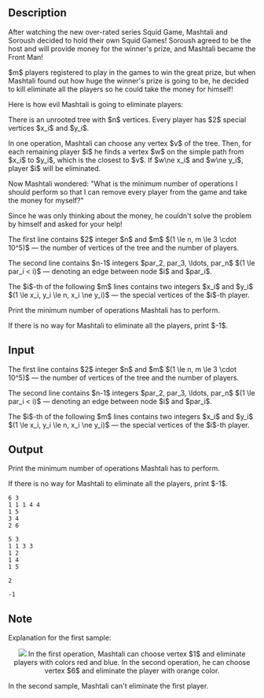 ## Description

<div><p>After watching the new <span class="tex-font-style-striked">over-rated</span> series Squid Game, Mashtali and Soroush decided to hold their own Squid Games! Soroush agreed to be the host and will provide money for the winner's prize, and Mashtali became the Front Man!</p><p>$m$ players registered to play in the games to win the great prize, but when Mashtali found out how huge the winner's prize is going to be, he decided to <span class="tex-font-style-striked">kill</span> eliminate all the players so he could take the money for himself!</p><p>Here is how evil Mashtali is going to eliminate players:</p><p>There is an unrooted tree with $n$ vertices. Every player has $2$ special vertices $x_i$ and $y_i$.</p><p>In one operation, Mashtali can choose any vertex $v$ of the tree. Then, for each remaining player $i$ he finds a vertex $w$ on the simple path from $x_i$ to $y_i$, which is the closest to $v$. If $w\ne x_i$ and $w\ne y_i$, player $i$ will be eliminated.</p><p>Now Mashtali wondered: "What is the minimum number of operations I should perform so that I can remove every player from the game and take the money for myself?"</p><p>Since he was only thinking about the money, he couldn't solve the problem by himself and asked for your help!</p></div><div class="input-specification"><p>The first line contains $2$ integer $n$ and $m$ $(1 \le n, m \le 3 \cdot 10^5)$&nbsp;— the number of vertices of the tree and the number of players.</p><p>The second line contains $n-1$ integers $par_2, par_3, \ldots, par_n$ $(1 \le par_i &lt; i)$&nbsp;— denoting an edge between node $i$ and $par_i$.</p><p>The $i$-th of the following $m$ lines contains two integers $x_i$ and $y_i$ $(1 \le x_i, y_i \le n, x_i \ne y_i)$&nbsp;— the special vertices of the $i$-th player.</p></div><div class="output-specification"><p>Print the minimum number of operations Mashtali has to perform.</p><p>If there is no way for Mashtali to eliminate all the players, print $-1$.</p></div>

## Input

<p>The first line contains $2$ integer $n$ and $m$ $(1 \le n, m \le 3 \cdot 10^5)$&nbsp;— the number of vertices of the tree and the number of players.</p><p>The second line contains $n-1$ integers $par_2, par_3, \ldots, par_n$ $(1 \le par_i &lt; i)$&nbsp;— denoting an edge between node $i$ and $par_i$.</p><p>The $i$-th of the following $m$ lines contains two integers $x_i$ and $y_i$ $(1 \le x_i, y_i \le n, x_i \ne y_i)$&nbsp;— the special vertices of the $i$-th player.</p>

## Output

<p>Print the minimum number of operations Mashtali has to perform.</p><p>If there is no way for Mashtali to eliminate all the players, print $-1$.</p>





```input1
6 3
1 1 1 4 4
1 5
3 4
2 6
```




```input2
5 3
1 1 3 3
1 2
1 4
1 5
```




```output1
2
```




```output2
-1
```



## Note

<p>Explanation for the first sample:</p><center> <img class="tex-graphics" src="file://j9TxpSGx.png" style="max-width: 100.0%;max-height: 100.0%;"> <span class="tex-font-size-small">In the first operation, Mashtali can choose vertex $1$ and eliminate players with colors red and blue. In the second operation, he can choose vertex $6$ and eliminate the player with orange color.</span> </center><p>In the second sample, Mashtali can't eliminate the first player.</p>
